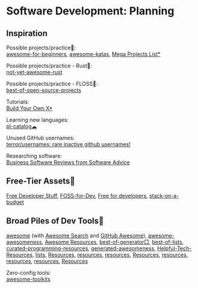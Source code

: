 # Software Development: Planning

## Inspiration

Possible projects/practice💩:  
[awesome-for-beginners](https://github.com/MunGell/awesome-for-beginners),
[awesome-katas](https://github.com/gamontal/awesome-katas),
[Mega Projects List*](https://github.com/karan/Projects/)

Possible projects/practice - Rust💩:  
[not-yet-awesome-rust](https://github.com/not-yet-awesome-rust/not-yet-awesome-rust)

Possible projects/practice - FLOSS💩:  
[best-of-open-source-projects](https://github.com/nicohaenggi/best-of-open-source-projects)

Tutorials:  
[Build Your Own X*](https://github.com/codecrafters-io/build-your-own-x)

Learning new languages:  
[pl-catalog☁](https://github.com/prathyvsh/pl-catalog)

Unused GitHub usernames:  
[terror/usernames: rare inactive github usernames!](https://github.com/terror/usernames)

Researching software:  
[Business Software Reviews from Software Advice](https://www.softwareadvice.com/)

## Free-Tier Assets💩

[Free Developer Stuff](https://freestuff.dev/),
[FOSS-for-Dev](https://github.com/tvvocold/FOSS-for-Dev),
[Free for developers](https://free-for.dev/),
[stack-on-a-budget](https://github.com/255kb/stack-on-a-budget)

## Broad Piles of Dev Tools💩

[awesome](https://github.com/sindresorhus/awesome) (with [Awesome Search](https://awesomelists.top/) and [GitHub Awesome](https://app.polymersearch.com/discover/github-awesome)),
[awesome-awesomeness](https://github.com/bayandin/awesome-awesomeness),
[Awesome Resources](https://shahednasser.github.io/awesome-resources/),
[best-of-generator□](https://github.com/best-of-lists/best-of-generator), [best-of-lists](https://github.com/best-of-lists/best-of),
[curated-programming-resources](https://github.com/Michael0x2a/curated-programming-resources),
[generated-awesomeness](https://github.com/orsinium-labs/generated-awesomeness),
[Helpful-Tech-Resources](https://github.com/lovelacecoding/Helpful-Tech-Resources),
[lists](https://github.com/jnv/lists),
[Resources](https://github.com/birdbee44/Resources), [resources](https://bycorsanchez.github.io/resources/), [resources](https://codechefvit.github.io/resources/), [Resources](https://progdisc.club/resources/), [resources](https://github.com/IEEE-VIT/resources), [resources](https://iiitv.github.io/resources/), [resources](https://github.com/kewishfagoe/resources), [Resources](https://github.com/lzhbrian/Resources)

Zero-config tools:  
[awesome-toolkits](https://github.com/reyronald/awesome-toolkits)
